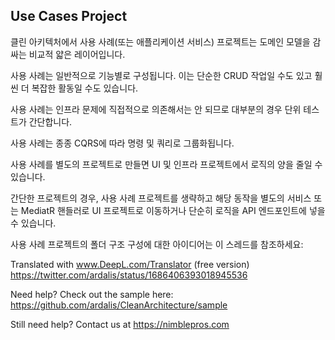 ﻿## Use Cases Project

클린 아키텍처에서 사용 사례(또는 애플리케이션 서비스) 프로젝트는 도메인 모델을 감싸는 비교적 얇은 레이어입니다.

사용 사례는 일반적으로 기능별로 구성됩니다. 이는 단순한 CRUD 작업일 수도 있고 훨씬 더 복잡한 활동일 수도 있습니다.

사용 사례는 인프라 문제에 직접적으로 의존해서는 안 되므로 대부분의 경우 단위 테스트가 간단합니다.

사용 사례는 종종 CQRS에 따라 명령 및 쿼리로 그룹화됩니다.

사용 사례를 별도의 프로젝트로 만들면 UI 및 인프라 프로젝트에서 로직의 양을 줄일 수 있습니다.

간단한 프로젝트의 경우, 사용 사례 프로젝트를 생략하고 해당 동작을 별도의 서비스 또는 MediatR 핸들러로 UI 프로젝트로 이동하거나 단순히 로직을 API 엔드포인트에 넣을 수 있습니다.

사용 사례 프로젝트의 폴더 구조 구성에 대한 아이디어는 이 스레드를 참조하세요:

Translated with www.DeepL.com/Translator (free version)
https://twitter.com/ardalis/status/1686406393018945536

Need help? Check out the sample here:
https://github.com/ardalis/CleanArchitecture/sample

Still need help?
Contact us at https://nimblepros.com
